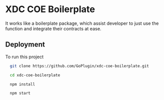 
# XDC COE Boilerplate

It works like a boilerplate package, which assist developer to just use the function and integrate their contracts at ease.
## Deployment

To run this project


```bash
  git clone https://github.com/GoPlugin/xdc-coe-boilerplate.git

  cd xdc-coe-boilerplate 

  npm install 

  npm start
  
```


